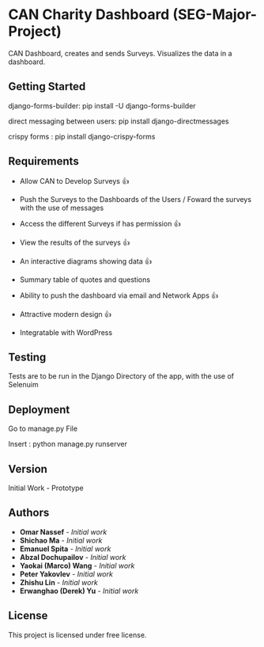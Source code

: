 # CAN Charity Dashboard (SEG-Major-Project)

CAN Dashboard, creates and sends Surveys. Visualizes the data in a dashboard.

## Getting Started

django-forms-builder: pip install -U django-forms-builder
 
direct messaging between users: pip install django-directmessages

crispy forms : pip install django-crispy-forms

## Requirements

* Allow CAN to Develop Surveys :+1:

* Push the Surveys to the Dashboards of the Users / Foward the surveys with the use of messages

* Access the different Surveys if has permission :+1:

* View the results of the surveys :+1:

* An interactive diagrams showing data :+1:

* Summary table of quotes and questions 

* Ability to push the dashboard via email and Network Apps :+1:

* Attractive modern design :+1:

* Integratable with WordPress



## Testing

Tests are to be run in the Django Directory of the app, with the use of Selenuim

## Deployment

Go to manage.py File

Insert : python manage.py runserver

## Version

Initial Work - Prototype

## Authors

* **Omar Nassef** - *Initial work* 
* **Shichao Ma** - *Initial work* 
* **Emanuel Spita** - *Initial work* 
* **Abzal Dochupailov** - *Initial work* 
* **Yaokai (Marco) Wang** - *Initial work* 
* **Peter Yakovlev** - *Initial work* 
* **Zhishu Lin** - *Initial work*
* **Erwanghao (Derek) Yu** - *Initial work* 

## License

This project is licensed under free license.


